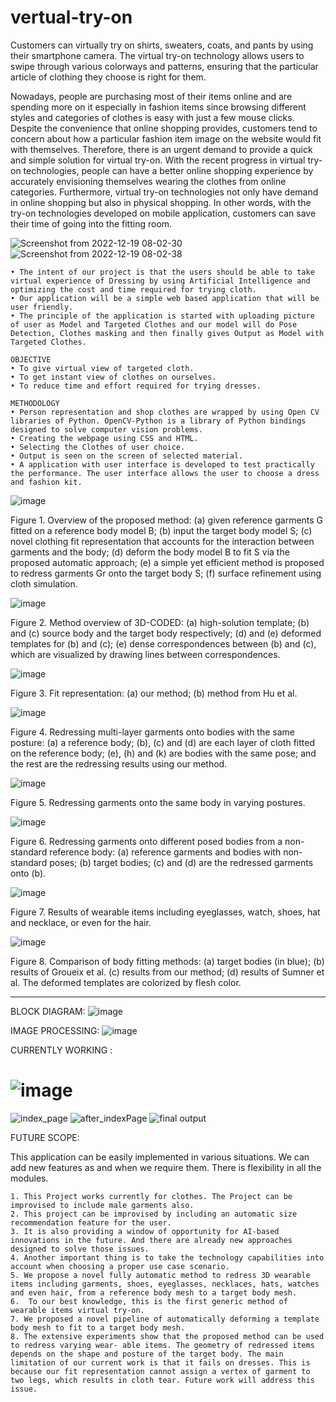 # vertual-try-on
Customers can virtually try on shirts, sweaters, coats, and pants by using their smartphone camera. The virtual try-on technology allows users to swipe through various colorways and patterns, ensuring that the particular article of clothing they choose is right for them.

Nowadays, people are purchasing most of their items online and are spending more on it especially in fashion items since browsing different styles and categories of clothes is easy with just a few mouse clicks. Despite the convenience that online shopping provides, customers tend to concern about how a particular fashion item image on the website would fit with themselves. Therefore, there is an urgent demand to provide a quick and simple solution for virtual try-on. With the recent progress in virtual try-on technologies, people can have a better online shopping experience by accurately envisioning themselves wearing the clothes from online categories. Furthermore, virtual try-on technologies not only have demand in online shopping but also in physical shopping. In other words, with the try-on technologies developed on mobile application, customers can save their time of going into the fitting room.

![Screenshot from 2022-12-19 08-02-30](https://user-images.githubusercontent.com/89849978/208336755-c4be7b43-d3b4-4b55-b1a2-9cdd279881b2.png)
![Screenshot from 2022-12-19 08-02-38](https://user-images.githubusercontent.com/89849978/208336811-6803ed25-902e-4b31-87b3-60bf128f21b5.png)


    • The intent of our project is that the users should be able to take virtual experience of Dressing by using Artificial Intelligence and optimizing the cost and time required for trying cloth. 
    • Our application will be a simple web based application that will be user friendly. 
    • The principle of the application is started with uploading picture of user as Model and Targeted Clothes and our model will do Pose Detection, Clothes masking and then finally gives Output as Model with Targeted Clothes. 
    
    OBJECTIVE
    • To give virtual view of targeted cloth. 
    • To get instant view of clothes on ourselves. 
    • To reduce time and effort required for trying dresses. 

    METHODOLOGY
    • Person representation and shop clothes are wrapped by using Open CV libraries of Python. OpenCV-Python is a library of Python bindings designed to solve computer vision problems. 
    • Creating the webpage using CSS and HTML.
    • Selecting the Clothes of user choice. 
    • Output is seen on the screen of selected material. 
    • A application with user interface is developed to test practically the performance. The user interface allows the user to choose a dress and fashion kit. 



![image](https://user-images.githubusercontent.com/89849978/204725925-49b2fd9a-1a6c-408f-ab4c-772d23c9035b.png)

Figure 1. Overview of the proposed method: (a) given reference garments G fitted on a reference body model B; (b) input the target body model S; (c) novel clothing fit representation that accounts for the interaction between garments and the body; (d) deform the body model B to fit S via the proposed automatic approach; (e) a simple yet efficient method is proposed to redress garments Gr onto the target body S; (f) surface refinement using cloth simulation.

![image](https://user-images.githubusercontent.com/89849978/204727430-eb920dae-0725-4135-92e0-67ba4a3e051d.png)

Figure 2. Method overview of 3D-CODED: (a) high-solution template; (b) and (c) source body and the target body respectively; (d) and (e) deformed templates for (b) and (c); (e) dense correspondences between (b) and (c), which are visualized by drawing lines between correspondences.

![image](https://user-images.githubusercontent.com/89849978/204727632-88d4231a-f912-4aae-85b1-e5e2d31e40b7.png)

Figure 3. Fit representation: (a) our method; (b) method from Hu et al.

![image](https://user-images.githubusercontent.com/89849978/204727735-bcebfefe-4216-4a3f-ade1-fa25aa584429.png)

Figure 4. Redressing multi-layer garments onto bodies with the same posture: (a) a reference body; (b), (c) and (d) are each layer of cloth fitted on the reference body; (e), (h) and (k) are bodies with the same pose; and the rest are the redressing results using our method.

![image](https://user-images.githubusercontent.com/89849978/204727815-1f1354b1-784d-477f-b31b-e91f7dec7ffd.png)

Figure 5. Redressing garments onto the same body in varying postures.

![image](https://user-images.githubusercontent.com/89849978/204727868-5a62996a-d5a9-43b6-b12e-58b529c2568d.png)

Figure 6. Redressing garments onto different posed bodies from a non-standard reference body: (a) reference garments and bodies with non-standard poses; (b) target bodies; (c) and (d) are the redressed garments onto (b).

![image](https://user-images.githubusercontent.com/89849978/204727952-c1b233d4-2a79-467b-a624-4beaf24249e6.png)

Figure 7. Results of wearable items including eyeglasses, watch, shoes, hat and necklace, or even for the hair.

![image](https://user-images.githubusercontent.com/89849978/204728015-e7961a5c-cca3-464d-8c96-31245457156b.png)

Figure 8. Comparison of body fitting methods: (a) target bodies (in blue); (b) results of Groueix et al. (c) results from our method; (d) results of Sumner et al. The deformed templates are colorized by flesh color.

---------------------------------------------------------------
BLOCK DIAGRAM:
![image](https://user-images.githubusercontent.com/89849978/204726501-41125e9c-b9c5-4580-8840-8f494b169365.png)

IMAGE PROCESSING:
![image](https://user-images.githubusercontent.com/89849978/204726720-4e1834b3-8394-4adc-a3f3-de823b2b1f4e.png)

CURRENTLY WORKING :
# ![image](https://user-images.githubusercontent.com/89849978/204726802-fc8d3a44-b38c-4acf-b07d-f7b01605d54b.png)
![index_page](https://user-images.githubusercontent.com/89849978/210586261-33573595-ec8d-400e-8c59-11bbfed12490.png)
![after_indexPage](https://user-images.githubusercontent.com/89849978/210586352-08c6f716-b6ea-43f1-9c81-d638649252af.png)
![final output](https://user-images.githubusercontent.com/89849978/210586393-cfa1ec41-fd82-4b54-98c9-0b4b99ac0909.png)


FUTURE SCOPE:

This application can be easily implemented in various situations. We can add new features as and 
when we require them. There is flexibility in all the modules. 

    1. This Project works currently for clothes. The Project can be improvised to include male garments also. 
    2. This project can be improvised by including an automatic size recommendation feature for the user. 
    3. It is also providing a window of opportunity for AI-based innovations in the future. And there are already new approaches designed to solve those issues. 
    4. Another important thing is to take the technology capabilities into account when choosing a proper use case scenario.
    5. We propose a novel fully automatic method to redress 3D wearable items including garments, shoes, eyeglasses, necklaces, hats, watches and even hair, from a reference body mesh to a target body mesh.
    6.  To our best knowledge, this is the first generic method of wearable items virtual try-on.
    7. We proposed a novel pipeline of automatically deforming a template body mesh to fit to a target body mesh.
    8. The extensive experiments show that the proposed method can be used to redress varying wear- able items. The geometry of redressed items depends on the shape and posture of the target body. The main limitation of our current work is that it fails on dresses. This is because our fit representation cannot assign a vertex of garment to two legs, which results in cloth tear. Future work will address this issue.
    
 

